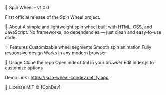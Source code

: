 🎡 Spin Wheel – v1.0.0

First official release of the Spin Wheel project.

📝 About
A simple and lightweight spin wheel built with HTML, CSS, and JavaScript.
No frameworks, no dependencies — just clean and easy-to-use code.

✨ Features
Customizable wheel segments
Smooth spin animation
Fully responsive design
Works in any modern browser

🚀 Usage
Clone the repo
Open index.html in your browser
Edit index.js to customize options

Demo Link : https://spin-wheel-condev.netlify.app

📄 License
MIT © [ConDev]
